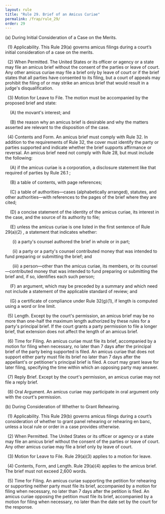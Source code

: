 ```yaml
---
layout: rule
title: "Rule 29. Brief of an Amicus Curiae"
permalink: /frap/rule_29/
order: 29
---
```


(a) During Initial Consideration of a Case on the Merits.


&nbsp;&nbsp;(1) Applicability. This Rule 29(a) governs amicus filings during a court’s initial consideration of a case on the merits.


&nbsp;&nbsp;(2) When Permitted. The United States or its officer or agency or a state may file an amicus brief without the consent of the parties or leave of court. Any other amicus curiae may file a brief only by leave of court or if the brief states that all parties have consented to its filing, but a court of appeals may prohibit the filing of or may strike an amicus brief that would result in a judge's disqualification.


&nbsp;&nbsp;(3) Motion for Leave to File. The motion must be accompanied by the proposed brief and state:


&nbsp;&nbsp;&nbsp;&nbsp;(A) the movant's interest; and


&nbsp;&nbsp;&nbsp;&nbsp;(B) the reason why an amicus brief is desirable and why the matters asserted are relevant to the disposition of the case.


&nbsp;&nbsp;(4) Contents and Form. An amicus brief must comply with Rule 32. In addition to the requirements of Rule 32, the cover must identify the party or parties supported and indicate whether the brief supports affirmance or reversal. An amicus brief need not comply with Rule 28, but must include the following:


&nbsp;&nbsp;&nbsp;&nbsp;(A) if the amicus curiae is a corporation, a disclosure statement like that required of parties by Rule 26.1 ;


&nbsp;&nbsp;&nbsp;&nbsp;(B) a table of contents, with page references;


&nbsp;&nbsp;&nbsp;&nbsp;(C) a table of authorities—cases (alphabetically arranged), statutes, and other authorities—with references to the pages of the brief where they are cited;


&nbsp;&nbsp;&nbsp;&nbsp;(D) a concise statement of the identity of the amicus curiae, its interest in the case, and the source of its authority to file;


&nbsp;&nbsp;&nbsp;&nbsp;(E) unless the amicus curiae is one listed in the first sentence of Rule 29(a)(2) , a statement that indicates whether:


&nbsp;&nbsp;&nbsp;&nbsp;&nbsp;&nbsp;(i) a party's counsel authored the brief in whole or in part;


&nbsp;&nbsp;&nbsp;&nbsp;&nbsp;&nbsp;(ii) a party or a party's counsel contributed money that was intended to fund preparing or submitting the brief; and


&nbsp;&nbsp;&nbsp;&nbsp;&nbsp;&nbsp;(iii) a person—other than the amicus curiae, its members, or its counsel—contributed money that was intended to fund preparing or submitting the brief and, if so, identifies each such person;


&nbsp;&nbsp;&nbsp;&nbsp;(F) an argument, which may be preceded by a summary and which need not include a statement of the applicable standard of review; and


&nbsp;&nbsp;&nbsp;&nbsp;(G) a certificate of compliance under Rule 32(g)(1), if length is computed using a word or line limit.


&nbsp;&nbsp;(5) Length. Except by the court's permission, an amicus brief may be no more than one-half the maximum length authorized by these rules for a party's principal brief. If the court grants a party permission to file a longer brief, that extension does not affect the length of an amicus brief.


&nbsp;&nbsp;(6) Time for Filing. An amicus curiae must file its brief, accompanied by a motion for filing when necessary, no later than 7 days after the principal brief of the party being supported is filed. An amicus curiae that does not support either party must file its brief no later than 7 days after the appellant's or petitioner's principal brief is filed. A court may grant leave for later filing, specifying the time within which an opposing party may answer.


&nbsp;&nbsp;(7) Reply Brief. Except by the court's permission, an amicus curiae may not file a reply brief.


&nbsp;&nbsp;(8) Oral Argument. An amicus curiae may participate in oral argument only with the court's permission.


(b) During Consideration of Whether to Grant Rehearing.


&nbsp;&nbsp;(1) Applicability. This Rule 29(b) governs amicus filings during a court’s consideration of whether to grant panel rehearing or rehearing en banc, unless a local rule or order in a case provides otherwise.


&nbsp;&nbsp;(2) When Permitted. The United States or its officer or agency or a state may file an amicus brief without the consent of the parties or leave of court. Any other amicus curiae may file a brief only by leave of court.


&nbsp;&nbsp;(3) Motion for Leave to File. Rule 29(a)(3) applies to a motion for leave.


&nbsp;&nbsp;(4) Contents, Form, and Length. Rule 29(a)(4) applies to the amicus brief. The brief must not exceed 2,600 words.


&nbsp;&nbsp;(5) Time for Filing. An amicus curiae supporting the petition for rehearing or supporting neither party must file its brief, accompanied by a motion for filing when necessary, no later than 7 days after the petition is filed. An amicus curiae opposing the petition must file its brief, accompanied by a motion for filing when necessary, no later than the date set by the court for the response.
